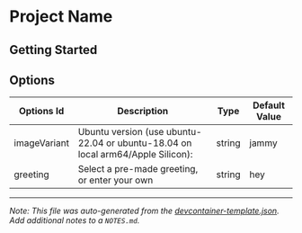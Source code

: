 # Project Name

## Getting Started

## Options

| Options Id   | Description                                                                     | Type   | Default Value |
| ------------ | ------------------------------------------------------------------------------- | ------ | ------------- |
| imageVariant | Ubuntu version (use ubuntu-22.04 or ubuntu-18.04 on local arm64/Apple Silicon): | string | jammy         |
| greeting     | Select a pre-made greeting, or enter your own                                   | string | hey           |

---

_Note: This file was auto-generated from the [devcontainer-template.json](https://github.com/devcontainers/template-starter/blob/main/src/hello/devcontainer-template.json).  Add additional notes to a `NOTES.md`._
